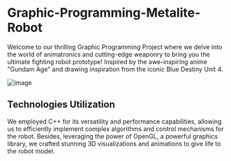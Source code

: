 # Graphic-Programming-Metalite-Robot
Welcome to our thrilling Graphic Programming Project where we delve into the world of animatronics and cutting-edge weaponry to bring you the ultimate fighting robot prototype! Inspired by the awe-inspiring anime "Gundam Age" and drawing inspiration from the iconic Blue Destiny Unit 4.

![image](https://github.com/LamontChean/Graphic-Programming-Metalite-Robot/assets/101232039/dc253d40-e80e-4f9a-bd98-fca4f542ca76)


## Technologies Utilization
We employed C++ for its versatility and performance capabilities, allowing us to efficiently implement complex algorithms and control mechanisms for the robot. Besides, leveraging the power of OpenGL, a powerful graphics library, we crafted stunning 3D visualizations and animations to give life to the robot model.
